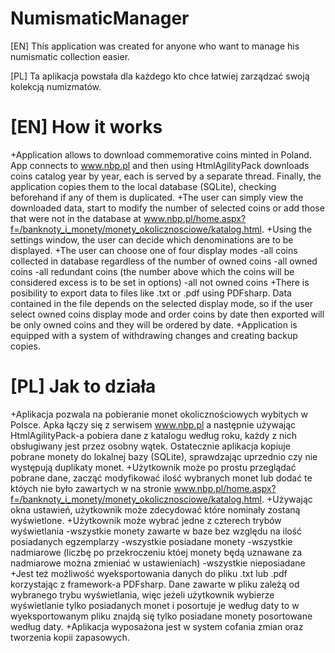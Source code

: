 # NumismaticManager

[EN] This application was created for anyone who want to manage his numismatic collection easier.

[PL] Ta aplikacja powstała dla każdego kto chce łatwiej zarządzać swoją kolekcją numizmatów.

# [EN] How it works

+Application allows to download commemorative coins minted in Poland. App connects to www.nbp.pl and then using HtmlAgilityPack downloads coins catalog year by year, each is served by a separate thread. Finally, the application copies them to the local database (SQLite), checking beforehand if any of them is duplicated.
+The user can simply view the downloaded data, start to modify the number of selected coins or add those that were not in the database at www.nbp.pl/home.aspx?f=/banknoty_i_monety/monety_okolicznosciowe/katalog.html.
+Using the settings window, the user can decide which denominations are to be displayed.
+The user can choose one of four display modes
  -all coins collected in database regardless of the number of owned coins
  -all owned coins
  -all redundant coins (the number above which the coins will be considered excess is to be set in options)
  -all not owned coins
+There is posibility to export data to files like .txt or .pdf using PDFsharp. Data contained in the file depends on the selected display mode, so if the user select owned coins display mode and order coins by date then exported will be only owned coins and they will be ordered by date.
+Application is equipped with a system of withdrawing changes and creating backup copies.

# [PL] Jak to działa

+Aplikacja pozwala na pobieranie monet okolicznościowych wybitych w Polsce. Apka łączy się z serwisem www.nbp.pl a następnie używając HtmlAgilityPack-a pobiera dane z katalogu według roku, każdy z nich obsługiwany jest przez osobny wątek. Ostatecznie aplikacja kopiuje pobrane monety do lokalnej bazy (SQLite), sprawdzając uprzednio czy nie występują duplikaty monet.
+Użytkownik może po prostu przeglądać pobrane dane, zacząć modyfikować ilość wybranych monet lub dodać te któych nie było zawartych w na stronie www.nbp.pl/home.aspx?f=/banknoty_i_monety/monety_okolicznosciowe/katalog.html.
+Używając okna ustawień, użytkownik może zdecydować które nominały zostaną wyświetlone.
+Użytkownik może wybrać jedne z czterech trybów wyświetlania
  -wszystkie monety zawarte w baze bez względu na ilość posiadanych egzemplarzy
  -wszystkie posiadane monety
  -wszystkie nadmiarowe (liczbę po przekroczeniu któej monety będą uznawane za nadmiarowe można zmieniać w ustawieniach)
  -wszystkie nieposiadane
+Jest też możliwość wyeksportowania danych do pliku .txt lub .pdf korzystając z framework-a PDFsharp. Dane zawarte w pliku zależą od wybranego trybu wyświetlania, więc jeżeli użytkownik wybierze wyświetlanie tylko posiadanych monet i posortuje je według daty to w wyeksportowanym pliku znajdą się tylko posiadane monety posortowane według daty.
+Aplikacja wyposażona jest w system cofania zmian oraz tworzenia kopii zapasowych.
